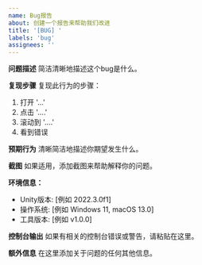 ```yaml
---
name: Bug报告
about: 创建一个报告来帮助我们改进
title: '[BUG] '
labels: 'bug'
assignees: ''
---
```


**问题描述**
简洁清晰地描述这个bug是什么。

**复现步骤**
复现此行为的步骤：
1. 打开 '...'
2. 点击 '....'
3. 滚动到 '....'
4. 看到错误

**预期行为**
清晰简洁地描述你期望发生什么。

**截图**
如果适用，添加截图来帮助解释你的问题。

**环境信息：**
 - Unity版本: [例如 2022.3.0f1]
 - 操作系统: [例如 Windows 11, macOS 13.0]
 - 工具版本: [例如 v1.0.0]

**控制台输出**
如果有相关的控制台错误或警告，请粘贴在这里。

**额外信息**
在这里添加关于问题的任何其他信息。